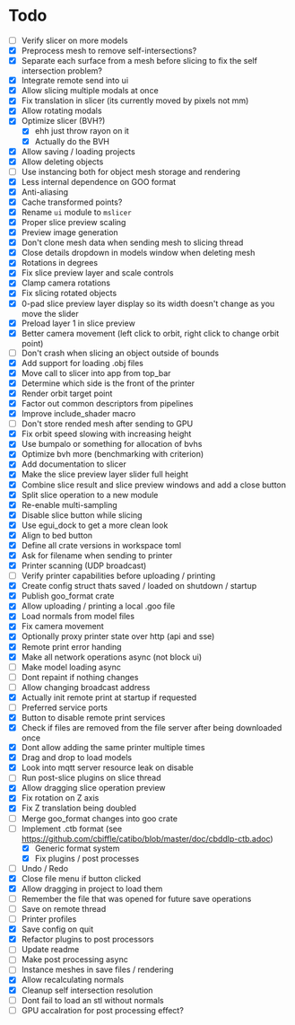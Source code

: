 # Todo

- [ ] Verify slicer on more models
- [x] Preprocess mesh to remove self-intersections?
- [x] Separate each surface from a mesh before slicing to fix the self intersection problem?
- [x] Integrate remote send into ui
- [x] Allow slicing multiple modals at once
- [x] Fix translation in slicer (its currently moved by pixels not mm)
- [x] Allow rotating modals
- [x] Optimize slicer (BVH?)
  - [x] ehh just throw rayon on it
  - [x] Actually do the BVH
- [x] Allow saving / loading projects
- [x] Allow deleting objects
- [ ] Use instancing both for object mesh storage and rendering
- [x] Less internal dependence on GOO format
- [x] Anti-aliasing
- [x] Cache transformed points?
- [x] Rename `ui` module to `mslicer`
- [x] Proper slice preview scaling
- [x] Preview image generation
- [x] Don't clone mesh data when sending mesh to slicing thread
- [x] Close details dropdown in models window when deleting mesh
- [x] Rotations in degrees
- [x] Fix slice preview layer and scale controls
- [x] Clamp camera rotations
- [x] Fix slicing rotated objects
- [x] 0-pad slice preview layer display so its width doesn't change as you move the slider
- [x] Preload layer 1 in slice preview
- [x] Better camera movement (left click to orbit, right click to change orbit point)
- [ ] Don't crash when slicing an object outside of bounds
- [x] Add support for loading .obj files
- [x] Move call to slicer into app from top_bar
- [x] Determine which side is the front of the printer
- [x] Render orbit target point
- [x] Factor out common descriptors from pipelines
- [x] Improve include_shader macro
- [ ] Don't store rended mesh after sending to GPU
- [x] Fix orbit speed slowing with increasing height
- [x] Use bumpalo or something for allocation of bvhs
- [x] Optimize bvh more (benchmarking with criterion)
- [x] Add documentation to slicer
- [x] Make the slice preview layer slider full height
- [x] Combine slice result and slice preview windows and add a close button
- [x] Split slice operation to a new module
- [x] Re-enable multi-sampling
- [x] Disable slice button while slicing
- [x] Use egui_dock to get a more clean look
- [x] Align to bed button
- [x] Define all crate versions in workspace toml
- [x] Ask for filename when sending to printer
- [x] Printer scanning (UDP broadcast)
- [ ] Verify printer capabilities before uploading / printing
- [x] Create config struct thats saved / loaded on shutdown / startup
- [x] Publish goo_format crate
- [x] Allow uploading / printing a local .goo file
- [x] Load normals from model files
- [x] Fix camera movement
- [x] Optionally proxy printer state over http (api and sse)
- [x] Remote print error handing
- [x] Make all network operations async (not block ui)
- [ ] Make model loading async
- [ ] Dont repaint if nothing changes
- [ ] Allow changing broadcast address
- [x] Actually init remote print at startup if requested
- [ ] Preferred service ports
- [x] Button to disable remote print services
- [x] Check if files are removed from the file server after being downloaded once
- [x] Dont allow adding the same printer multiple times
- [x] Drag and drop to load models
- [x] Look into mqtt server resource leak on disable
- [ ] Run post-slice plugins on slice thread
- [x] Allow dragging slice operation preview
- [x] Fix rotation on Z axis
- [x] Fix Z translation being doubled
- [ ] Merge goo_format changes into goo crate
- [ ] Implement .ctb format (see <https://github.com/cbiffle/catibo/blob/master/doc/cbddlp-ctb.adoc>)
  - [x] Generic format system
  - [x] Fix plugins / post processes
- [ ] Undo / Redo
- [x] Close file menu if button clicked
- [x] Allow dragging in project to load them
- [ ] Remember the file that was opened for future save operations
- [ ] Save on remote thread
- [ ] Printer profiles
- [x] Save config on quit
- [x] Refactor plugins to post processors
- [ ] Update readme
- [ ] Make post processing async
- [ ] Instance meshes in save files / rendering
- [x] Allow recalculating normals
- [x] Cleanup self intersection resolution
- [ ] Dont fail to load an stl without normals
- [ ] GPU accalration for post processing effect?
